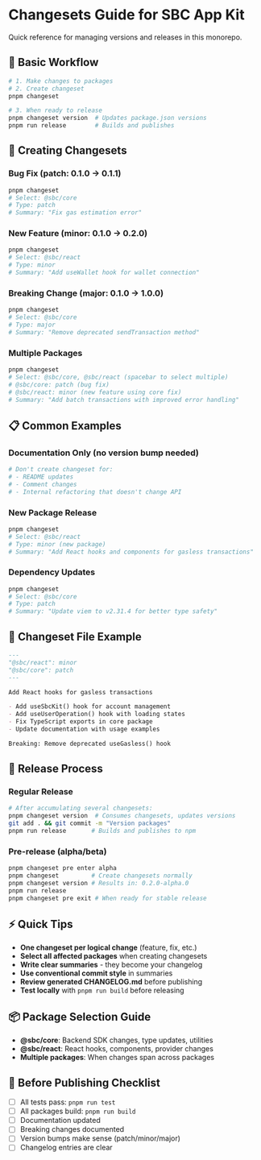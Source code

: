 # Changesets Guide for SBC App Kit

Quick reference for managing versions and releases in this monorepo.

## 🚀 Basic Workflow

```bash
# 1. Make changes to packages
# 2. Create changeset
pnpm changeset

# 3. When ready to release
pnpm changeset version  # Updates package.json versions
pnpm run release        # Builds and publishes
```

## 📝 Creating Changesets

### Bug Fix (patch: 0.1.0 → 0.1.1)

```bash
pnpm changeset
# Select: @sbc/core
# Type: patch
# Summary: "Fix gas estimation error"
```

### New Feature (minor: 0.1.0 → 0.2.0)

```bash
pnpm changeset  
# Select: @sbc/react
# Type: minor
# Summary: "Add useWallet hook for wallet connection"
```

### Breaking Change (major: 0.1.0 → 1.0.0)

```bash
pnpm changeset
# Select: @sbc/core
# Type: major  
# Summary: "Remove deprecated sendTransaction method"
```

### Multiple Packages

```bash
pnpm changeset
# Select: @sbc/core, @sbc/react (spacebar to select multiple)
# @sbc/core: patch (bug fix)
# @sbc/react: minor (new feature using core fix)
# Summary: "Add batch transactions with improved error handling"
```

## 📋 Common Examples

### Documentation Only (no version bump needed)

```bash
# Don't create changeset for:
# - README updates
# - Comment changes  
# - Internal refactoring that doesn't change API
```

### New Package Release

```bash
pnpm changeset
# Select: @sbc/react
# Type: minor (new package)
# Summary: "Add React hooks and components for gasless transactions"
```

### Dependency Updates

```bash
pnpm changeset
# Select: @sbc/core
# Type: patch
# Summary: "Update viem to v2.31.4 for better type safety"
```

## 🎯 Changeset File Example

```markdown
---
"@sbc/react": minor
"@sbc/core": patch
---

Add React hooks for gasless transactions

- Add useSbcKit() hook for account management
- Add useUserOperation() hook with loading states  
- Fix TypeScript exports in core package
- Update documentation with usage examples

Breaking: Remove deprecated useGasless() hook
```

## 🔄 Release Process

### Regular Release

```bash
# After accumulating several changesets:
pnpm changeset version  # Consumes changesets, updates versions
git add . && git commit -m "Version packages"
pnpm run release       # Builds and publishes to npm
```

### Pre-release (alpha/beta)

```bash
pnpm changeset pre enter alpha
pnpm changeset         # Create changesets normally
pnpm changeset version # Results in: 0.2.0-alpha.0
pnpm run release
pnpm changeset pre exit # When ready for stable release
```

## ⚡ Quick Tips

- **One changeset per logical change** (feature, fix, etc.)
- **Select all affected packages** when creating changesets
- **Write clear summaries** - they become your changelog
- **Use conventional commit style** in summaries
- **Review generated CHANGELOG.md** before publishing
- **Test locally** with `pnpm run build` before releasing

## 📦 Package Selection Guide

- **@sbc/core**: Backend SDK changes, type updates, utilities
- **@sbc/react**: React hooks, components, provider changes  
- **Multiple packages**: When changes span across packages

## 🚨 Before Publishing Checklist

- [ ] All tests pass: `pnpm run test`
- [ ] All packages build: `pnpm run build`  
- [ ] Documentation updated
- [ ] Breaking changes documented
- [ ] Version bumps make sense (patch/minor/major)
- [ ] Changelog entries are clear
